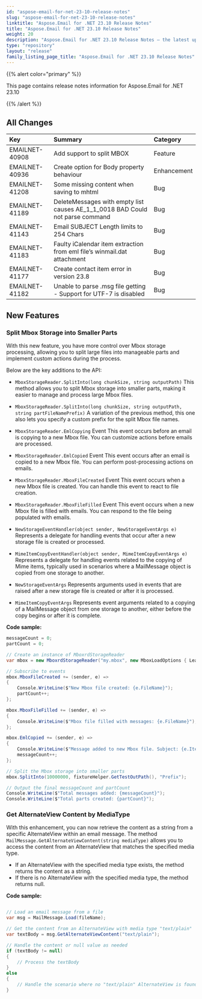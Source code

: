 ```yaml
---
id: "aspose-email-for-net-23-10-release-notes"
slug: "aspose-email-for-net-23-10-release-notes"
linktitle: "Aspose.Email for .NET 23.10 Release Notes"
title: "Aspose.Email for .NET 23.10 Release Notes"
weight: 20
description: "Aspose.Email for .NET 23.10 Release Notes – the latest updates and fixes."
type: "repository"
layout: "release"
family_listing_page_title: "Aspose.Email for .NET 23.10 Release Notes"
---
```


{{% alert color="primary" %}}

This page contains release notes information for Aspose.Email for .NET 23.10

{{% /alert %}}

## **All Changes**

|**Key**|**Summary**|**Category**|
| :- | :- | :- |
|EMAILNET-40908|Add support to split MBOX|Feature|
|EMAILNET-40936|Create option for Body property behaviour|Enhancement|
|EMAILNET-41208|Some missing content when saving to mhtml|Bug|
|EMAILNET-41189|DeleteMessages with empty list causes AE_1_1_0018 BAD Could not parse command|Bug|
|EMAILNET-41143|Email SUBJECT Length limits to 254 Chars|Bug|
|EMAILNET-41183|Faulty iCalendar item extraction from eml file’s winmail.dat attachment|Bug|
|EMAILNET-41177|Create contact item error in version 23.8|Bug|
|EMAILNET-41182|Unable to parse .msg file getting - Support for UTF-7 is disabled|Bug|

## **New Features**

### **Split Mbox Storage into Smaller Parts**

With this new feature, you have more control over Mbox storage processing, allowing you to split large files into manageable parts and implement custom actions during the process. 

Below are the key additions to the API:

- `MboxStorageReader.SplitInto(long chunkSize, string outputPath)`
   This method allows you to split Mbox storage into smaller parts, making it easier to manage and process large Mbox files.

- `MboxStorageReader.SplitInto(long chunkSize, string outputPath, string partFileNamePrefix)`
   A variation of the previous method, this one also lets you specify a custom prefix for the split Mbox file names.

- `MboxStorageReader.EmlCopying` Event
   This event occurs before an email is copying to a new Mbox file. You can customize actions before emails are processed.

- `MboxStorageReader.EmlCopied` Event
   This event occurs after an email is copied to a new Mbox file. You can perform post-processing actions on emails.

- `MboxStorageReader.MboxFileCreated` Event
   This event occurs when a new Mbox file is created. You can handle this event to react to file creation.

- `MboxStorageReader.MboxFileFilled` Event
   This event occurs when a new Mbox file is filled with emails. You can respond to the file being populated with emails.

- `NewStorageEventHandler(object sender, NewStorageEventArgs e)`
   Represents a delegate for handling events that occur after a new storage file is created or processed.

- `MimeItemCopyEventHandler(object sender, MimeItemCopyEventArgs e)`
   Represents a delegate for handling events related to the copying of Mime items, typically used in scenarios where a MailMessage object is copied from one storage to another.

- `NewStorageEventArgs`
   Represents arguments used in events that are raised after a new storage file is created or after it is processed.

- `MimeItemCopyEventArgs`
   Represents event arguments related to a copying of a MailMessage object from one storage to another, either before the copy begins or after it is complete.

**Code sample:**

```cs
messageCount = 0;
partCount = 0;      

// Create an instance of MboxrdStorageReader
var mbox = new MboxrdStorageReader("my.mbox", new MboxLoadOptions { LeaveOpen = false });

// Subscribe to events
mbox.MboxFileCreated += (sender, e) =>
{
    Console.WriteLine($"New Mbox file created: {e.FileName}");
    partCount++;
};

mbox.MboxFileFilled += (sender, e) =>
{
    Console.WriteLine($"Mbox file filled with messages: {e.FileName}");
};

mbox.EmlCopied += (sender, e) =>
{
    Console.WriteLine($"Message added to new Mbox file. Subject: {e.Item.Subject}");
    messageCount++;
};

// Split the Mbox storage into smaller parts
mbox.SplitInto(10000000, fixtureHelper.GetTestOutPath(), "Prefix");

// Output the final messageCount and partCount
Console.WriteLine($"Total messages added: {messageCount}");
Console.WriteLine($"Total parts created: {partCount}");
```

### **Get AlternateView Content by MediaType**

With this enhancement, you can now retrieve the content as a string from a specific AlternateView within an email message. The method `MailMessage.GetAlternateViewContent(string mediaType)` allows you to access the content from an AlternateView that matches the specified media type.

- If an AlternateView with the specified media type exists, the method returns the content as a string.
- If there is no AlternateView with the specified media type, the method returns null.

**Code sample:**

```cs

// Load an email message from a file
var msg = MailMessage.Load(fileName);

// Get the content from an AlternateView with media type "text/plain"
var textBody = msg.GetAlternateViewContent("text/plain");

// Handle the content or null value as needed
if (textBody != null)
{
    // Process the textBody
}
else
{
    // Handle the scenario where no "text/plain" AlternateView is found
}
```
